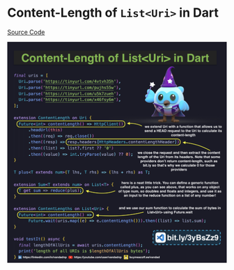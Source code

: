 # Content-Length of `List<Uri>` in Dart

[Source Code](content-length-of-list-of-uri-in-dart.dart)

![](content-length-of-list-of-uri-in-dart.jpg)

